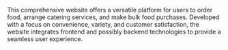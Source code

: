 This comprehensive website offers a versatile platform for users to order food, arrange catering services, and make bulk food purchases. Developed with a focus on convenience, variety, and customer satisfaction, the website integrates frontend and possibly backend technologies to provide a seamless user experience.
